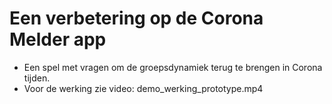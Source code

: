 # Een verbetering op de Corona Melder app

- Een spel met vragen om de groepsdynamiek terug te brengen in Corona tijden.
- Voor de werking zie video: demo_werking_prototype.mp4
